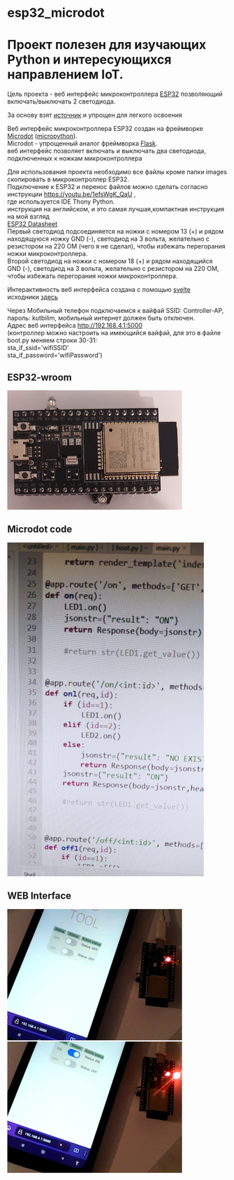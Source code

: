 # esp32_microdot

# Проект полезен для изучающих Python и интересующихся направлением IoT.  
  
Цель проекта - веб интерфейс микроконтроллера [ESP32](https://esp32io.com/) позволяющий включать/выключать 2 светодиода.  

За основу взят [источник](https://www.donskytech.com/how-to-create-a-micropython-web-server-the-easy-way/) и упрощен для легкого освоения
  
Веб интерфейс микроконтроллера ESP32 создан на фреймворке [Microdot](https://github.com/miguelgrinberg/microdot?ysclid=lf9wwcnq5g980816931) ([micropython](https://gpiocc.github.io/learn/micropython/esp/2020/04/04/martin-ku-getting-started-with-micropython-for-esp32.html)).  
Microdot - упрощенный аналог фреймворка [Flask](https://medium.com/netron/python-flask-quickstart-2cf258256619).  
веб интерфейс позволяет включать и выключать два светодиода,  
подключенных  к ножкам микроконтроллера  
  
  
Для использования проекта необходимо все файлы кроме папки images скопировать в микроконтроллер ESP32.  
Подключение к ESP32 и перенос файлов можно сделать согласно инструкции https://youtu.be/1efsWgK_QaU ,   
где используется IDE Thony Python.  
инструкция на английском, и это самая лучшая,компактная инструкция на мой взгляд   
[ESP32 Datasheet](https://make.net.za/wp-content/datasheets/Espressif%20ESP32-WROOM-32.pdf)  
Первый светодиод подсоединяется на ножки с номером 13 (+) и рядом находящуюся ножку  GND (-), светодиод на 3 вольта, желательно с резистором на 220 ОМ (чего я не сделал), чтобы избежать перегорания ножки микроконтроллера.  
Второй светодиод на ножки с номером 18 (+) и рядом находящийся GND (-), светодиод на 3 вольта, желательно с резистором на 220 ОМ, чтобы избежать перегорания ножки микроконтроллера.  

Интерактивность веб интерфейса создана с помощью [svelte](https://svelte.dev/tutorial/basics)  
исходники [здесь](https://github.com/Alm2023/web_interface_esp32)  
  
Через Мобильный телефон подключаемся к вайфай SSID:  Controller-AP,  пароль:  kutbilim,  мобильный интернет должен быть отключен.  
Адрес веб интерфейса http://192.168.4.1:5000  
(контроллер можно настроить на имеющийся вайфай, для это в файле boot.py меняем строки 30-31:  
sta_if_ssid='wifiSSID'  
sta_if_password='wifiPassword')  
  

## ESP32-wroom  
![esp32](./images/esp32.jpg)
  
## Microdot code  
![code](./images/code.jpg)
  
## WEB Interface  
![web1](./images/web1.jpg)
![web2](./images/web2.jpg)
